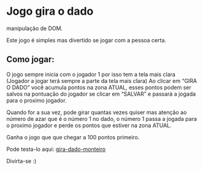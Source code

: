 # Jogo gira o dado

manipulação de DOM.

Este jogo é simples mas divertido se jogar com a pessoa certa.

## Como jogar:

O jogo sempre inicia com o jogador 1 por isso tem a tela mais clara (Jogador a jogar terá sempre a parte da tela mais clara)
Ao clicar em “GIRA O DADO” você acumula pontos na zona ATUAL, esses pontos podem ser salvos na pontuação do jogador se clicar em “SALVAR” e passará a jogada para o proximo jogador.

Quando for a sua vez, pode girar quantas vezes quiser mas atenção ao número de azar que é o número 1 no dado, o número 1 passa a jogada para o proximo jogador e perde os pontos que estiver na zona ATUAL.

Ganha o jogo que que chegar a 100 pontos primeiro.

Pode testa-lo aqui: [gira-dado-monteiro](https://gira-dado-monteiro.netlify.app/)

Divirta-se :)

